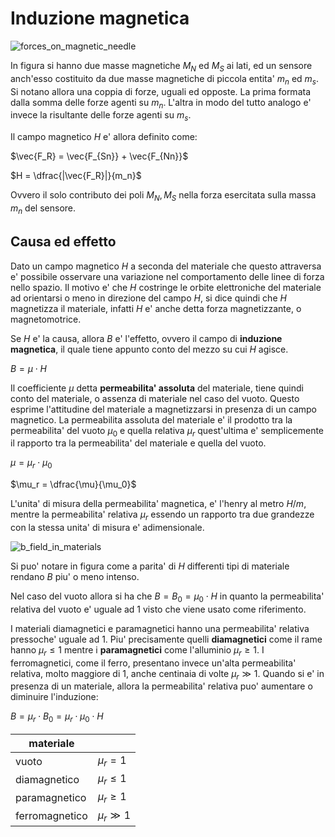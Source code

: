 # Induzione magnetica  

![forces_on_magnetic_needle](https://user-images.githubusercontent.com/7195133/222002443-3b85d307-88cc-4897-9d9c-e0779d91c89e.jpg)  

In figura si hanno due masse magnetiche $M_N$ ed $M_S$ ai lati, ed un sensore anch'esso costituito da due masse magnetiche di piccola entita' $m_n$ ed $m_s$. Si notano allora una coppia di forze, uguali ed opposte. La prima formata dalla somma delle forze agenti su $m_n$. L'altra in modo del tutto analogo e' invece la risultante delle forze agenti su $m_s$.  

Il campo magnetico $H$ e' allora definito come:  

$\vec{F_R} = \vec{F_{Sn}} + \vec{F_{Nn}}$

$H = \dfrac{|\vec{F_R}|}{m_n}$  

Ovvero il solo contributo dei poli $M_N, M_S$ nella forza esercitata sulla massa $m_n$ del sensore.  

## Causa ed effetto  

Dato un campo magnetico $H$ a seconda del materiale che questo attraversa e' possibile osservare una variazione nel comportamento delle linee di forza nello spazio. Il motivo e' che $H$ costringe le orbite elettroniche del materiale ad orientarsi o meno in direzione del campo $H$, si dice quindi che $H$ magnetizza il materiale, infatti $H$ e' anche detta forza magnetizzante, o magnetomotrice.  

Se $H$ e' la causa, allora $B$ e' l'effetto, ovvero il campo di **induzione magnetica**, il quale tiene appunto conto del mezzo su cui $H$ agisce.  

$B = \mu \cdot H$  

Il coefficiente $\mu$ detta **permeabilita' assoluta** del materiale, tiene quindi conto del materiale, o assenza di materiale nel caso del vuoto. Questo esprime l'attitudine del materiale a magnetizzarsi in presenza di un campo magnetico. La permeabilita assoluta del materiale e' il prodotto tra la permeabilita' del vuoto $\mu_0$ e quella relativa $\mu_r$ quest'ultima e' semplicemente il rapporto tra la permeabilita' del materiale e quella del vuoto.    

$\mu = \mu_r \cdot \mu_0$  

$\mu_r = \dfrac{\mu}{\mu_0}$  

L'unita' di misura della permeabilita' magnetica, e' l'henry al metro $H/m$, mentre la permeabilita' relativa $\mu_r$ essendo un rapporto tra due grandezze con la stessa unita' di misura e' adimensionale.  

![b_field_in_materials](https://user-images.githubusercontent.com/7195133/221428064-2f1f2fff-e2fd-4e35-8c70-7f6d5c04fd2f.jpg)  

Si puo' notare in figura come a parita' di $H$ differenti tipi di materiale rendano $B$ piu' o meno intenso.

Nel caso del vuoto allora si ha che $B = B_0 = \mu_0 \cdot H$ in quanto la permeabilita' relativa del vuoto e' uguale ad 1 visto che viene usato come riferimento.  

I materiali diamagnetici e paramagnetici hanno una permeabilita' relativa pressoche' uguale ad 1. Piu' precisamente quelli **diamagnetici** come il rame hanno $\mu_r \le 1$ mentre i **paramagnetici** come l'alluminio $\mu_r \ge 1$. I ferromagnetici, come il ferro, presentano invece un'alta permeabilita' relativa, molto maggiore di 1, anche centinaia di volte $\mu_r \gg 1$. Quando si e' in presenza di un materiale, allora la permeabilita' relativa puo' aumentare o diminuire l'induzione:  

$B = \mu_r \cdot B_0 = \mu_r \cdot \mu_0 \cdot H$  

| materiale      |               |
| -------------- | ------------- |
| vuoto          | $\mu_r = 1$   |
| diamagnetico   | $\mu_r \le 1$ |
| paramagnetico  | $\mu_r \ge 1$ |
| ferromagnetico | $\mu_r \gg 1$ |